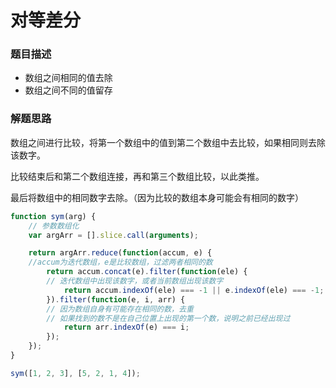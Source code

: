 # 对等差分

### 题目描述
- 数组之间相同的值去除
- 数组之间不同的值留存



### 解题思路
数组之间进行比较，将第一个数组中的值到第二个数组中去比较，如果相同则去除该数字。

比较结束后和第二个数组连接，再和第三个数组比较，以此类推。

最后将数组中的相同数字去除。（因为比较的数组本身可能会有相同的数字）

``` js
function sym(arg) {
    // 参数数组化
    var argArr = [].slice.call(arguments);

    return argArr.reduce(function(accum, e) {
    //accum为迭代数组，e是比较数组，过滤两者相同的数
        return accum.concat(e).filter(function(ele) {
        // 迭代数组中出现该数字，或者当前数组出现该数字
            return accum.indexOf(ele) === -1 || e.indexOf(ele) === -1;
        }).filter(function(e, i, arr) {
        // 因为数组自身有可能存在相同的数，去重
        // 如果找到的数不是在自己位置上出现的第一个数，说明之前已经出现过
            return arr.indexOf(e) === i;
        });
    });
}

sym([1, 2, 3], [5, 2, 1, 4]);

```
